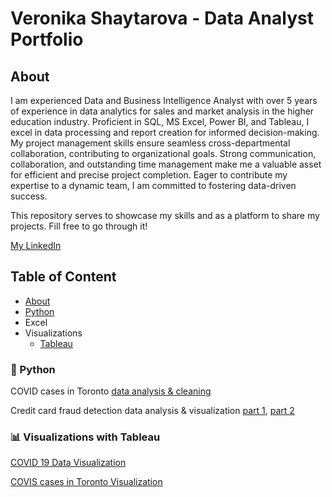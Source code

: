# Veronika Shaytarova - Data Analyst Portfolio
## About

I am experienced Data and Business Intelligence Analyst with over 5 years of experience in data analytics for sales and market analysis in the higher education industry.
Proficient in SQL, MS Excel, Power BI, and Tableau, I excel in data processing and report creation for informed decision-making. My project management skills ensure seamless cross-departmental collaboration, contributing to organizational goals. Strong communication, collaboration, and outstanding time management make me a valuable asset for efficient and precise project completion. Eager to contribute my expertise to a dynamic team, I am committed to fostering data-driven success.

This repository serves to showcase my skills and as a platform to share my projects. Fill free to go through it!

[My LinkedIn](https://www.linkedin.com/in/vshaytarova/)

## Table of Content
- [About](https://github.com/vshaytarova/analystprojects/tree/main?tab=readme-ov-file#about)
- [Python](https://github.com/vshaytarova/analystprojects/tree/main?tab=readme-ov-file#python)
- Excel
- Visualizations
  - [Tableau](https://github.com/vshaytarova/analystprojects/blob/main/README.md#visualizations-with-tableau)


### :snake: Python
COVID cases in Toronto [data analysis & cleaning](https://github.com/vshaytarova/analystprojects/blob/main/Python/COVID_cases_in_Toronto_analysis.ipynb)

Credit card fraud detection data analysis & visualization [part 1](https://github.com/vshaytarova/analystprojects/blob/main/Python/Fraud_Detection_Part_1.ipynb), [part 2](https://github.com/vshaytarova/analystprojects/blob/main/Python/Fraud_Detection_Part_2.ipynb)

### :bar_chart: Visualizations with Tableau
[COVID 19 Data Visualization](https://public.tableau.com/views/COVID_Story_17068128268750/Story1?:language=en-US&publish=yes&:display_count=n&:origin=viz_share_link)

[COVIS cases in Toronto Visualization](https://public.tableau.com/views/COVID_cases_Toronto/Dashboard1?:language=en-US&publish=yes&:display_count=n&:origin=viz_share_link)
